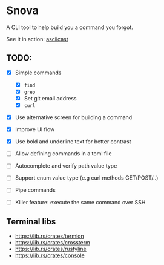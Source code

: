 # Snova

A CLI tool to help build you a command you forgot.

See it in action: [asciicast](https://asciinema.org/a/cCcRDmN1NXuoM8bL4IGVbEXlh)

## TODO:

* [x] Simple commands
  * [x] `find`
  * [x] `grep`
  * [x] Set git email address
  * [x] `curl`
* [x] Use alternative screen for building a command
* [x] Improve UI flow
* [x] Use bold and underline text for better contrast

* [ ] Allow defining commands in a toml file
* [ ] Autocomplete and verify path value type
* [ ] Support enum value type (e.g curl methods GET/POST/..)
* [ ] Pipe commands
* [ ] Killer feature: execute the same command over SSH


## Terminal libs

* https://lib.rs/crates/termion
* https://lib.rs/crates/crossterm
* https://lib.rs/crates/rustyline
* https://lib.rs/crates/console
